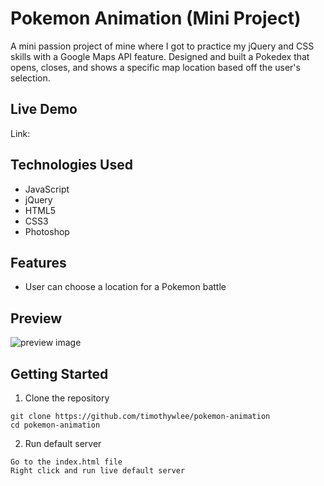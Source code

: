 # Pokemon Animation (Mini Project)

A mini passion project of mine where I got to practice my jQuery and CSS skills with a Google Maps API feature. 
Designed and built a Pokedex that opens, closes, and shows a specific map location based off the user's selection. 

## Live Demo

Link:

## Technologies Used

- JavaScript
- jQuery
- HTML5
- CSS3
- Photoshop

## Features

- User can choose a location for a Pokemon battle

## Preview
![preview image](lakers-memory-match-preview-final.gif)

## Getting Started
1. Clone the repository
``` 
git clone https://github.com/timothywlee/pokemon-animation
cd pokemon-animation
```
2. Run default server 
```
Go to the index.html file
Right click and run live default server 
```
